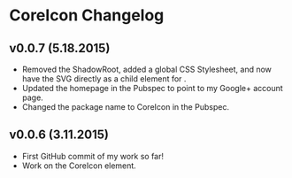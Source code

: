 CoreIcon Changelog
==================

v0.0.7 (5.18.2015)
--------------------
* Removed the ShadowRoot, added a global CSS Stylesheet, and now have the SVG
  directly as a child element for <core-icon>.
* Updated the homepage in the Pubspec to point to my Google+ account page.
* Changed the package name to CoreIcon in the Pubspec.

v0.0.6 (3.11.2015)
------------------
* First GitHub commit of my work so far!
* Work on the CoreIcon element.
